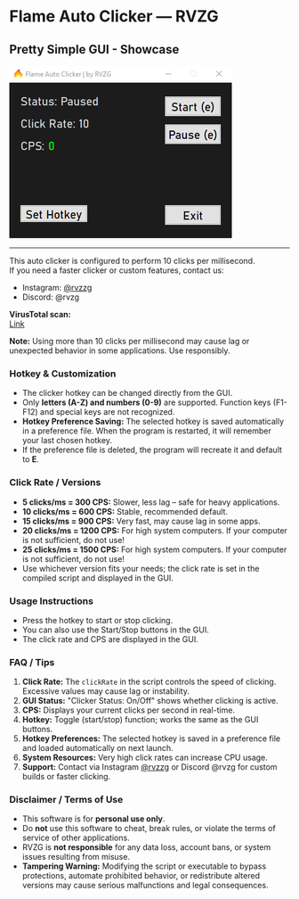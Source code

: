 # Flame Auto Clicker — RVZG
## Pretty Simple GUI - Showcase

![Simple GUI](Showcase.png)

---

This auto clicker is configured to perform 10 clicks per millisecond.  
If you need a faster clicker or custom features, contact us:  
- Instagram: [@rvzzg](https://www.instagram.com/rvzzg)  
- Discord: @rvzg  

**VirusTotal scan:**  
[Link](https://www.virustotal.com/gui/file/93820cc3bcb0fb2a031796e471b7b2214e1f7b26979a5fa0eea498df42fc99d3)

**Note:** Using more than 10 clicks per millisecond may cause lag or unexpected behavior in some applications. Use responsibly.

### Hotkey & Customization
- The clicker hotkey can be changed directly from the GUI.
- Only **letters (A-Z) and numbers (0-9)** are supported. Function keys (F1-F12) and special keys are not recognized.
- **Hotkey Preference Saving:** The selected hotkey is saved automatically in a preference file. When the program is restarted, it will remember your last chosen hotkey.
- If the preference file is deleted, the program will recreate it and default to **E**.

### Click Rate / Versions
- **5 clicks/ms = 300 CPS:** Slower, less lag – safe for heavy applications.
- **10 clicks/ms = 600 CPS:** Stable, recommended default.
- **15 clicks/ms = 900 CPS:** Very fast, may cause lag in some apps.
- **20 clicks/ms = 1200 CPS:** For high system computers. If your computer is not sufficient, do not use!
- **25 clicks/ms = 1500 CPS:** For high system computers. If your computer is not sufficient, do not use!
- Use whichever version fits your needs; the click rate is set in the compiled script and displayed in the GUI.

### Usage Instructions
- Press the hotkey to start or stop clicking.
- You can also use the Start/Stop buttons in the GUI.
- The click rate and CPS are displayed in the GUI.

### FAQ / Tips
1. **Click Rate:** The `clickRate` in the script controls the speed of clicking. Excessive values may cause lag or instability.
2. **GUI Status:** "Clicker Status: On/Off" shows whether clicking is active.
3. **CPS:** Displays your current clicks per second in real-time.
4. **Hotkey:** Toggle (start/stop) function; works the same as the GUI buttons.
5. **Hotkey Preferences:** The selected hotkey is saved in a preference file and loaded automatically on next launch.
6. **System Resources:** Very high click rates can increase CPU usage.
7. **Support:** Contact via Instagram [@rvzzg](https://www.instagram.com/rvzzg) or Discord @rvzg for custom builds or faster clicking.

### Disclaimer / Terms of Use
- This software is for **personal use only**.
- Do **not** use this software to cheat, break rules, or violate the terms of service of other applications.
- RVZG is **not responsible** for any data loss, account bans, or system issues resulting from misuse.
- **Tampering Warning:** Modifying the script or executable to bypass protections, automate prohibited behavior, or redistribute altered versions may cause serious malfunctions and legal consequences.
